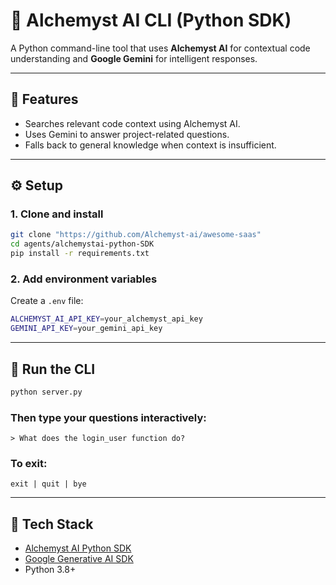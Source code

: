 
# 🧪 Alchemyst AI CLI (Python SDK)

A Python command-line tool that uses **Alchemyst AI** for contextual code understanding and **Google Gemini** for intelligent responses.

---

## 🚀 Features
- Searches relevant code context using Alchemyst AI.  
- Uses Gemini to answer project-related questions.  
- Falls back to general knowledge when context is insufficient.  

---

## ⚙️ Setup

### 1. Clone and install
```bash
git clone "https://github.com/Alchemyst-ai/awesome-saas"
cd agents/alchemystai-python-SDK
pip install -r requirements.txt
````

### 2. Add environment variables

Create a `.env` file:

```bash
ALCHEMYST_AI_API_KEY=your_alchemyst_api_key
GEMINI_API_KEY=your_gemini_api_key
```

---

## 🧩 Run the CLI

```bash
python server.py
```

### Then type your questions interactively:

```
> What does the login_user function do?
```

### To exit:

```
exit | quit | bye
```

---

## 🧠 Tech Stack

* [Alchemyst AI Python SDK](https://docs.getalchemystai.com/integrations/sdk/python-sdk)
* [Google Generative AI SDK](https://cloud.google.com/vertex-ai/generative-ai/docs/sdks/overview)
* Python 3.8+


